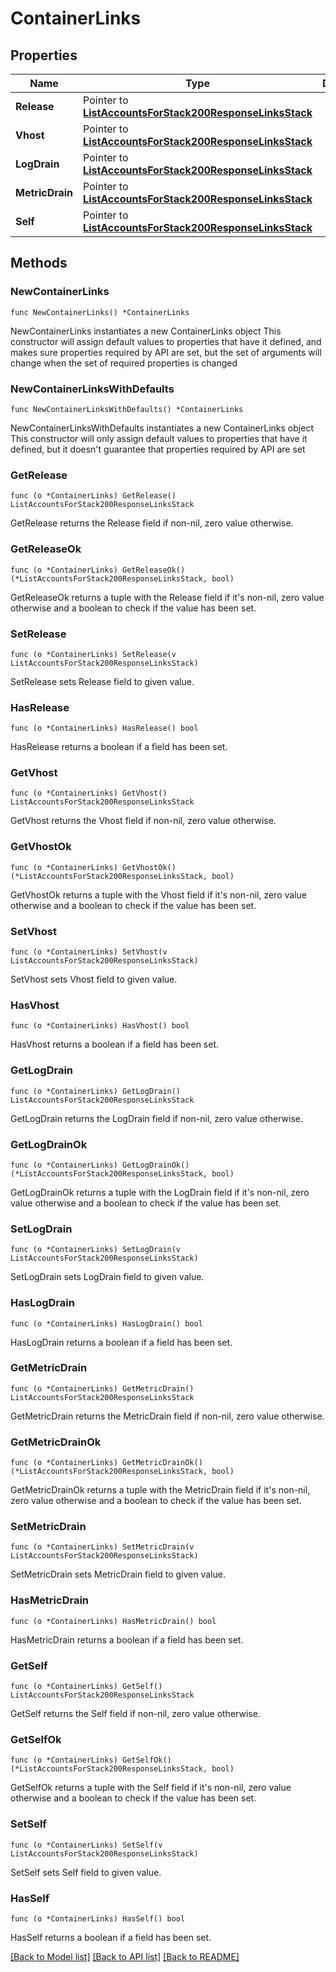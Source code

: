 # ContainerLinks

## Properties

Name | Type | Description | Notes
------------ | ------------- | ------------- | -------------
**Release** | Pointer to [**ListAccountsForStack200ResponseLinksStack**](ListAccountsForStack200ResponseLinksStack.md) |  | [optional] 
**Vhost** | Pointer to [**ListAccountsForStack200ResponseLinksStack**](ListAccountsForStack200ResponseLinksStack.md) |  | [optional] 
**LogDrain** | Pointer to [**ListAccountsForStack200ResponseLinksStack**](ListAccountsForStack200ResponseLinksStack.md) |  | [optional] 
**MetricDrain** | Pointer to [**ListAccountsForStack200ResponseLinksStack**](ListAccountsForStack200ResponseLinksStack.md) |  | [optional] 
**Self** | Pointer to [**ListAccountsForStack200ResponseLinksStack**](ListAccountsForStack200ResponseLinksStack.md) |  | [optional] 

## Methods

### NewContainerLinks

`func NewContainerLinks() *ContainerLinks`

NewContainerLinks instantiates a new ContainerLinks object
This constructor will assign default values to properties that have it defined,
and makes sure properties required by API are set, but the set of arguments
will change when the set of required properties is changed

### NewContainerLinksWithDefaults

`func NewContainerLinksWithDefaults() *ContainerLinks`

NewContainerLinksWithDefaults instantiates a new ContainerLinks object
This constructor will only assign default values to properties that have it defined,
but it doesn't guarantee that properties required by API are set

### GetRelease

`func (o *ContainerLinks) GetRelease() ListAccountsForStack200ResponseLinksStack`

GetRelease returns the Release field if non-nil, zero value otherwise.

### GetReleaseOk

`func (o *ContainerLinks) GetReleaseOk() (*ListAccountsForStack200ResponseLinksStack, bool)`

GetReleaseOk returns a tuple with the Release field if it's non-nil, zero value otherwise
and a boolean to check if the value has been set.

### SetRelease

`func (o *ContainerLinks) SetRelease(v ListAccountsForStack200ResponseLinksStack)`

SetRelease sets Release field to given value.

### HasRelease

`func (o *ContainerLinks) HasRelease() bool`

HasRelease returns a boolean if a field has been set.

### GetVhost

`func (o *ContainerLinks) GetVhost() ListAccountsForStack200ResponseLinksStack`

GetVhost returns the Vhost field if non-nil, zero value otherwise.

### GetVhostOk

`func (o *ContainerLinks) GetVhostOk() (*ListAccountsForStack200ResponseLinksStack, bool)`

GetVhostOk returns a tuple with the Vhost field if it's non-nil, zero value otherwise
and a boolean to check if the value has been set.

### SetVhost

`func (o *ContainerLinks) SetVhost(v ListAccountsForStack200ResponseLinksStack)`

SetVhost sets Vhost field to given value.

### HasVhost

`func (o *ContainerLinks) HasVhost() bool`

HasVhost returns a boolean if a field has been set.

### GetLogDrain

`func (o *ContainerLinks) GetLogDrain() ListAccountsForStack200ResponseLinksStack`

GetLogDrain returns the LogDrain field if non-nil, zero value otherwise.

### GetLogDrainOk

`func (o *ContainerLinks) GetLogDrainOk() (*ListAccountsForStack200ResponseLinksStack, bool)`

GetLogDrainOk returns a tuple with the LogDrain field if it's non-nil, zero value otherwise
and a boolean to check if the value has been set.

### SetLogDrain

`func (o *ContainerLinks) SetLogDrain(v ListAccountsForStack200ResponseLinksStack)`

SetLogDrain sets LogDrain field to given value.

### HasLogDrain

`func (o *ContainerLinks) HasLogDrain() bool`

HasLogDrain returns a boolean if a field has been set.

### GetMetricDrain

`func (o *ContainerLinks) GetMetricDrain() ListAccountsForStack200ResponseLinksStack`

GetMetricDrain returns the MetricDrain field if non-nil, zero value otherwise.

### GetMetricDrainOk

`func (o *ContainerLinks) GetMetricDrainOk() (*ListAccountsForStack200ResponseLinksStack, bool)`

GetMetricDrainOk returns a tuple with the MetricDrain field if it's non-nil, zero value otherwise
and a boolean to check if the value has been set.

### SetMetricDrain

`func (o *ContainerLinks) SetMetricDrain(v ListAccountsForStack200ResponseLinksStack)`

SetMetricDrain sets MetricDrain field to given value.

### HasMetricDrain

`func (o *ContainerLinks) HasMetricDrain() bool`

HasMetricDrain returns a boolean if a field has been set.

### GetSelf

`func (o *ContainerLinks) GetSelf() ListAccountsForStack200ResponseLinksStack`

GetSelf returns the Self field if non-nil, zero value otherwise.

### GetSelfOk

`func (o *ContainerLinks) GetSelfOk() (*ListAccountsForStack200ResponseLinksStack, bool)`

GetSelfOk returns a tuple with the Self field if it's non-nil, zero value otherwise
and a boolean to check if the value has been set.

### SetSelf

`func (o *ContainerLinks) SetSelf(v ListAccountsForStack200ResponseLinksStack)`

SetSelf sets Self field to given value.

### HasSelf

`func (o *ContainerLinks) HasSelf() bool`

HasSelf returns a boolean if a field has been set.


[[Back to Model list]](../README.md#documentation-for-models) [[Back to API list]](../README.md#documentation-for-api-endpoints) [[Back to README]](../README.md)


